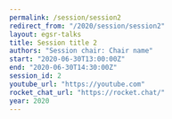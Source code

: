 ```yaml
---
permalink: /session/session2
redirect_from: "/2020/session/session2"
layout: egsr-talks
title: Session title 2
authors: "Session chair: Chair name"
start: "2020-06-30T13:00:00Z"
end: "2020-06-30T14:30:00Z"
session_id: 2
youtube_url: "https://youtube.com"
rocket_chat_url: "https://rocket.chat/"
year: 2020
---
```

